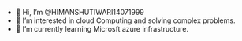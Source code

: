 - 👋 Hi, I’m @HIMANSHUTIWARI14071999
- 👀 I’m interested in cloud Computing and solving complex problems.
- 🌱 I’m currently learning Microsft azure infrastructure.  


<!---
HIMANSHUTIWARI14071999/HIMANSHUTIWARI14071999 is a ✨ special ✨ repository because its `README.md` (this file) appears on your GitHub profile.
You can click the Preview link to take a look at your changes.
--->
